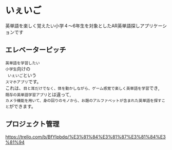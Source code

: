 # いぇいご
英単語を楽しく覚えたい小学４〜6年生を対象としたAR英単語探しアプリケーションです

## エレベーターピッチ
`英単語を学習したい`  
`小学生`向けの  
` いぇいご`という  
`スマホアプリ`です。  
これは、`目と耳だけでなく、体を動かしながら、ゲーム感覚で楽しく英単語を学習`でき,  
`既存の英単語学習アプリ`とは違って,  
`カメラ機能を用いて、身の回りのモノから、お題のアルファベットが含まれた英単語を探すこと`ができます。  

## プロジェクト管理
https://trello.com/b/BfYlpbdq/%E3%81%84%E3%81%87%E3%81%84%E3%81%94
